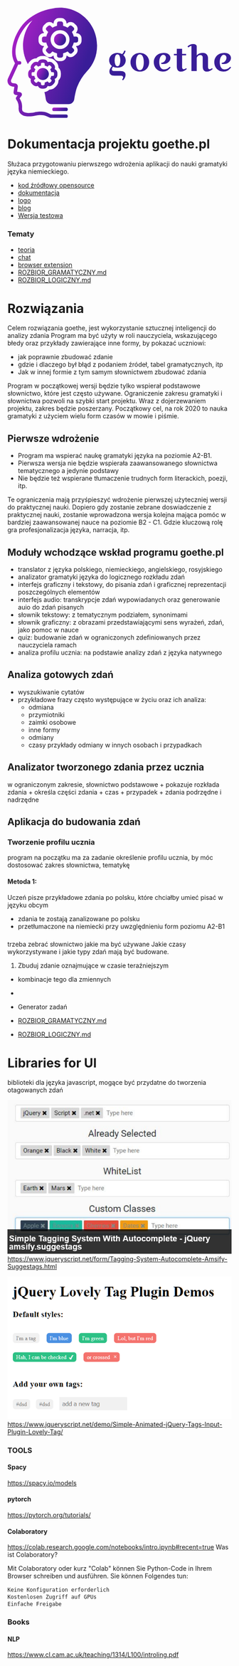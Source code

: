 
<svg data-v-423bf9ae="" xmlns="http://www.w3.org/2000/svg" viewBox="0 0 370 183" class="iconLeft"><!----><!----><!----><g data-v-423bf9ae="" id="162a7722-3448-44ea-b347-a45da0cf1135" fill="#391D98" transform="matrix(4.161473751068115,0,0,4.161473751068115,163.24017333984375,43.20591735839844)"><path d="M5.87 16.84L5.87 16.84L3.28 16.84L3.28 16.84Q1.22 16.84 1.22 15.12L1.22 15.12L1.22 15.12Q1.22 14.18 2.25 13.01L2.25 13.01L2.25 13.01Q1.12 12.18 1.12 10.72L1.12 10.72L1.12 10.72Q1.12 9.48 2.03 8.63L2.03 8.63L2.03 8.63Q2.94 7.78 4.41 7.78L4.41 7.78L4.41 7.78Q5.47 7.78 6.30 8.27L6.30 8.27L6.30 8.27Q6.90 7.73 7.13 6.85L7.13 6.85L7.67 6.99L7.67 6.99Q7.42 7.97 6.75 8.61L6.75 8.61L6.75 8.61Q7.70 9.48 7.70 10.72L7.70 10.72L7.70 10.72Q7.70 11.97 6.79 12.82L6.79 12.82L6.79 12.82Q5.88 13.66 4.41 13.66L4.41 13.66L4.41 13.66Q3.40 13.66 2.66 13.26L2.66 13.26L2.66 13.26Q2.17 13.94 2.17 14.29L2.17 14.29L2.17 14.29Q2.17 14.99 2.98 14.99L2.98 14.99L5.57 14.99L5.57 14.99Q7.63 14.99 7.63 16.51L7.63 16.51L7.63 16.51Q7.63 17.58 6.61 18.70L6.61 18.70L6.27 18.38L6.27 18.38Q6.68 17.89 6.68 17.55L6.68 17.55L6.68 17.55Q6.68 17.21 6.46 17.02L6.46 17.02L6.46 17.02Q6.24 16.84 5.87 16.84ZM3.58 9.03L3.58 9.03L3.58 9.03Q3.29 9.69 3.29 10.72L3.29 10.72L3.29 10.72Q3.29 11.76 3.58 12.42L3.58 12.42L3.58 12.42Q3.86 13.08 4.42 13.08L4.42 13.08L4.42 13.08Q4.98 13.08 5.27 12.42L5.27 12.42L5.27 12.42Q5.56 11.76 5.56 10.72L5.56 10.72L5.56 10.72Q5.56 9.69 5.27 9.03L5.27 9.03L5.27 9.03Q4.98 8.37 4.42 8.37L4.42 8.37L4.42 8.37Q3.86 8.37 3.58 9.03ZM10.62 14.13L10.62 14.13L10.62 14.13Q9.59 13.06 9.59 11.49L9.59 11.49L9.59 11.49Q9.59 9.93 10.62 8.86L10.62 8.86L10.62 8.86Q11.65 7.78 13.30 7.78L13.30 7.78L13.30 7.78Q14.95 7.78 15.98 8.86L15.98 8.86L15.98 8.86Q17.01 9.93 17.01 11.49L17.01 11.49L17.01 11.49Q17.01 13.06 15.98 14.13L15.98 14.13L15.98 14.13Q14.95 15.20 13.30 15.20L13.30 15.20L13.30 15.20Q11.65 15.20 10.62 14.13ZM12.15 9.25L12.15 9.25L12.15 9.25Q11.76 10.12 11.76 11.49L11.76 11.49L11.76 11.49Q11.76 12.87 12.15 13.74L12.15 13.74L12.15 13.74Q12.54 14.62 13.31 14.62L13.31 14.62L13.31 14.62Q14.08 14.62 14.48 13.74L14.48 13.74L14.48 13.74Q14.87 12.87 14.87 11.49L14.87 11.49L14.87 11.49Q14.87 10.12 14.48 9.25L14.48 9.25L14.48 9.25Q14.08 8.37 13.31 8.37L13.31 8.37L13.31 8.37Q12.54 8.37 12.15 9.25ZM21.76 11.76L21.76 11.76Q22.67 11.68 23.16 11.07L23.16 11.07L23.16 11.07Q23.66 10.46 23.66 9.84L23.66 9.84L23.66 9.84Q23.66 9.21 23.39 8.88L23.39 8.88L23.39 8.88Q23.11 8.54 22.56 8.54L22.56 8.54L22.56 8.54Q22.01 8.54 21.50 9.32L21.50 9.32L21.50 9.32Q21 10.11 21 11.42L21 11.42L21 11.42Q21 12.74 21.48 13.54L21.48 13.54L21.48 13.54Q21.95 14.34 22.83 14.34L22.83 14.34L22.83 14.34Q24.18 14.34 25.12 13.29L25.12 13.29L25.51 13.54L25.51 13.54Q25.03 14.29 24.25 14.75L24.25 14.75L24.25 14.75Q23.46 15.20 22.48 15.20L22.48 15.20L22.48 15.20Q20.82 15.20 19.82 14.11L19.82 14.11L19.82 14.11Q18.83 13.01 18.83 11.45L18.83 11.45L18.83 11.45Q18.83 9.90 19.89 8.84L19.89 8.84L19.89 8.84Q20.94 7.78 22.82 7.78L22.82 7.78L22.82 7.78Q24.05 7.78 24.75 8.36L24.75 8.36L24.75 8.36Q25.45 8.93 25.45 9.81L25.45 9.81L25.45 9.81Q25.45 10.70 24.68 11.45L24.68 11.45L24.68 11.45Q23.90 12.19 22.62 12.19L22.62 12.19L22.62 12.19Q22.19 12.19 21.78 12.10L21.78 12.10L21.76 11.76ZM27.97 8.76L26.82 8.76L26.82 8.19L27.97 8.19L27.97 6.17L30.07 6.17L30.07 8.19L31.65 8.19L31.65 8.76L30.07 8.76L30.07 13.44L30.07 13.44Q30.07 13.82 30.25 14.04L30.25 14.04L30.25 14.04Q30.44 14.25 30.81 14.25L30.81 14.25L30.81 14.25Q31.19 14.25 31.68 13.85L31.68 13.85L31.93 14.18L31.93 14.18Q30.81 15.20 29.69 15.20L29.69 15.20L29.69 15.20Q27.97 15.20 27.97 13.15L27.97 13.15L27.97 8.76ZM35.87 5.14L35.87 5.14L35.87 8.74L35.87 8.74Q36.36 8.20 36.92 7.99L36.92 7.99L36.92 7.99Q37.49 7.78 38.37 7.78L38.37 7.78L38.37 7.78Q39.24 7.78 39.80 8.34L39.80 8.34L39.80 8.34Q40.35 8.89 40.35 9.84L40.35 9.84L40.35 13.44L40.35 13.44Q40.35 13.82 40.53 14.04L40.53 14.04L40.53 14.04Q40.71 14.25 41.09 14.25L41.09 14.25L41.09 14.25Q41.47 14.25 41.96 13.85L41.96 13.85L42.21 14.18L42.21 14.18Q41.09 15.20 39.97 15.20L39.97 15.20L39.97 15.20Q38.25 15.20 38.25 13.15L38.25 13.15L38.25 9.55L38.25 9.55Q38.25 9.11 37.98 8.88L37.98 8.88L37.98 8.88Q37.72 8.64 37.24 8.64L37.24 8.64L37.24 8.64Q36.76 8.64 36.32 9.03L36.32 9.03L36.32 9.03Q35.87 9.42 35.87 10.05L35.87 10.05L35.87 14.99L33.77 14.99L33.77 4.96L33.77 4.96Q33.00 5.15 32.59 5.64L32.59 5.64L32.21 5.21L32.21 5.21Q32.62 4.79 33.24 4.54L33.24 4.54L33.24 4.54Q33.87 4.28 34.48 4.28L34.48 4.28L34.48 4.28Q35.08 4.28 35.48 4.53L35.48 4.53L35.48 4.53Q35.87 4.77 35.87 5.14ZM45.77 11.76L45.77 11.76Q46.68 11.68 47.17 11.07L47.17 11.07L47.17 11.07Q47.67 10.46 47.67 9.84L47.67 9.84L47.67 9.84Q47.67 9.21 47.40 8.88L47.40 8.88L47.40 8.88Q47.12 8.54 46.57 8.54L46.57 8.54L46.57 8.54Q46.02 8.54 45.51 9.32L45.51 9.32L45.51 9.32Q45.01 10.11 45.01 11.42L45.01 11.42L45.01 11.42Q45.01 12.74 45.49 13.54L45.49 13.54L45.49 13.54Q45.96 14.34 46.84 14.34L46.84 14.34L46.84 14.34Q48.19 14.34 49.13 13.29L49.13 13.29L49.52 13.54L49.52 13.54Q49.04 14.29 48.26 14.75L48.26 14.75L48.26 14.75Q47.47 15.20 46.49 15.20L46.49 15.20L46.49 15.20Q44.83 15.20 43.83 14.11L43.83 14.11L43.83 14.11Q42.84 13.01 42.84 11.45L42.84 11.45L42.84 11.45Q42.84 9.90 43.90 8.84L43.90 8.84L43.90 8.84Q44.95 7.78 46.83 7.78L46.83 7.78L46.83 7.78Q48.06 7.78 48.76 8.36L48.76 8.36L48.76 8.36Q49.46 8.93 49.46 9.81L49.46 9.81L49.46 9.81Q49.46 10.70 48.69 11.45L48.69 11.45L48.69 11.45Q47.91 12.19 46.63 12.19L46.63 12.19L46.63 12.19Q46.20 12.19 45.79 12.10L45.79 12.10L45.77 11.76Z"></path></g><defs data-v-423bf9ae=""><linearGradient data-v-423bf9ae="" gradientTransform="rotate(25)" id="2494fb29-4431-412f-ad3a-30334b1d7269" x1="0%" y1="0%" x2="100%" y2="0%"><stop data-v-423bf9ae="" offset="0%" style="stop-color: rgb(189, 32, 208); stop-opacity: 1;"></stop><stop data-v-423bf9ae="" offset="100%" style="stop-color: rgb(57, 29, 152); stop-opacity: 1;"></stop></linearGradient></defs><g data-v-423bf9ae="" id="c4f5b42e-1236-4961-adc7-26a5d7217d9e" transform="matrix(1.4222222566604614,0,0,1.4222222566604614,-17.021095275878906,0.9777755737304688)" stroke="none" fill="url(#2494fb29-4431-412f-ad3a-30334b1d7269)"><path d="M66 116a2 2 0 0 0 0 4h14a2 2 0 0 0 0-4z"></path><circle cx="73" cy="37" r="7"></circle><path d="M89.52 106.13c.64-4.31 1.91-10.64 3.41-14.28a57.523 57.523 0 0 1 11.14-17.77A44.066 44.066 0 0 0 116 43.8C116 19.65 96.71 0 73 0a42.206 42.206 0 0 0-9.66 1.13A60.448 60.448 0 0 0 34.6 14.5c-11.71 9.99-23 34.31-14.04 49.67a.564.564 0 0 1 .05.5l-8.2 17.94a1.801 1.801 0 0 0-.08.21 7.217 7.217 0 0 0 .84 6.08c1.33 1.85 3.6 2.84 6.77 2.95l-.92 6.32a2.539 2.539 0 0 0-.01.39 2.972 2.972 0 0 0 .73 1.79 2.63 2.63 0 0 0 1.69.87l2.36.43-1.52 2.01a1.654 1.654 0 0 0-.22.36 2.845 2.845 0 0 0 .13 2.63l1.47 2.51a13.086 13.086 0 0 1 1.3 5.77l-.06 2.47a8.172 8.172 0 0 0 5.19 7.71c3.41 1.37 8.15 1.46 14.07.26a1.243 1.243 0 0 0 .16-.04c.08-.02 8.51-2.37 14.59 1.41a8.165 8.165 0 0 0 4.29 1.26H80a1.985 1.985 0 1 0 0-3.97H63.19a4.208 4.208 0 0 1-2.17-.65c-7.29-4.54-16.67-2.17-17.74-1.88-6.35 1.27-9.87.67-11.7-.07a4.22 4.22 0 0 1-2.69-3.96l.06-2.47a17.022 17.022 0 0 0-1.84-7.84l-1.09-1.85 2.22-2.93a1.93 1.93 0 0 0 .22-.36 2.853 2.853 0 0 0-.97-3.54 1.905 1.905 0 0 0-.79-.33l-3.54-.65.82-5.65a2.546 2.546 0 0 0 .02-.39 3.513 3.513 0 0 0-3.73-3.57c-1.34-.03-3.1-.27-3.84-1.28a3.31 3.31 0 0 1-.31-2.51l8.15-17.82c.04-.09.06-.19.1-.28H26a2 2 0 0 0 0-4h-2c-.02 0-.04.01-.06.01-7.65-13.43 2.88-35.64 13.26-44.51 1.19-1.01 2.46-1.96 3.77-2.88a44.352 44.352 0 0 0-5.3 50.9 6.602 6.602 0 0 1 .38-.75c0-.01.01-.02.01-.03a4.67 4.67 0 0 1 .3-.47 1.527 1.527 0 0 1 .17-.27.442.442 0 0 1 .08-.11 9.324 9.324 0 0 1 1.03-1.23l1.02-1.02a9.602 9.602 0 0 1 6.73-2.8h.09a9.54 9.54 0 0 1 6.8-2.84h1.44a9.54 9.54 0 0 1 6.8 2.84h.09a9.584 9.584 0 0 1 6.73 2.8l1.02 1.02a9.535 9.535 0 0 1 2.8 6.82 9.54 9.54 0 0 1 2.84 6.8v1.44a9.54 9.54 0 0 1-2.84 6.8 9.535 9.535 0 0 1-2.8 6.82l-1.02 1.02a9.62 9.62 0 0 1-6.73 2.8h-.09a9.506 9.506 0 0 1-5.59 2.75.037.037 0 0 1-.03.01 97.33 97.33 0 0 1 1.58 8.21 6.71 6.71 0 0 0 6.6 5.87h19.84a6.71 6.71 0 0 0 6.6-5.87zm-8.46-50.46c-.19.08-.37.16-.56.23v.03A6.21 6.21 0 0 1 74.17 62h-2.33a6.212 6.212 0 0 1-6.34-6.07v-.03c-.19-.07-.37-.15-.56-.23l-.02.02a5.944 5.944 0 0 1-4.22 1.73 6.543 6.543 0 0 1-4.56-1.92l-1.64-1.64a6.545 6.545 0 0 1-1.91-4.19 6.02 6.02 0 0 1 1.72-4.59l.02-.02c-.08-.19-.15-.37-.23-.56h-.03A6.21 6.21 0 0 1 48 38.17v-2.34a6.21 6.21 0 0 1 6.07-6.33h.03c.08-.19.15-.37.23-.56l-.02-.02a5.998 5.998 0 0 1-1.72-4.58 6.522 6.522 0 0 1 1.91-4.19l1.65-1.65a6.501 6.501 0 0 1 4.55-1.92 5.895 5.895 0 0 1 4.22 1.74l.02.01c.19-.08.37-.15.56-.23v-.03A6.212 6.212 0 0 1 71.84 12h2.33a6.21 6.21 0 0 1 6.33 6.07v.03c.19.08.38.15.56.23l.02-.01a5.895 5.895 0 0 1 4.22-1.74 6.466 6.466 0 0 1 4.55 1.92l1.66 1.65a6.227 6.227 0 0 1 .18 8.77l-.02.02c.08.19.16.37.23.56h.02A6.218 6.218 0 0 1 98 35.83v2.34a6.218 6.218 0 0 1-6.08 6.33h-.02c-.07.19-.15.38-.23.56l.02.02a6.218 6.218 0 0 1-.19 8.77l-1.65 1.65a6.466 6.466 0 0 1-4.55 1.92 5.961 5.961 0 0 1-4.22-1.73z"></path><path d="M87.02 52.68l1.66-1.66a2.217 2.217 0 0 0 .18-3.11l-2.1-2.11a16.323 16.323 0 0 0 2.19-5.3h2.97A2.213 2.213 0 0 0 94 38.17v-2.34a2.213 2.213 0 0 0-2.08-2.33h-2.97a16.323 16.323 0 0 0-2.19-5.3l2.1-2.11a2.217 2.217 0 0 0-.18-3.11l-1.66-1.65a2.427 2.427 0 0 0-1.72-.75 1.95 1.95 0 0 0-1.39.56l-2.11 2.11a16.037 16.037 0 0 0-5.3-2.2v-2.98A2.212 2.212 0 0 0 74.17 16h-2.33a2.215 2.215 0 0 0-2.34 2.07v2.98a16.126 16.126 0 0 0-5.3 2.2l-2.11-2.11a1.95 1.95 0 0 0-1.39-.56 2.427 2.427 0 0 0-1.72.75l-1.65 1.65a2.2 2.2 0 0 0-.19 3.11l2.11 2.11a16.125 16.125 0 0 0-2.2 5.3h-2.98A2.212 2.212 0 0 0 52 35.83v2.34a2.212 2.212 0 0 0 2.07 2.33h2.98a16.126 16.126 0 0 0 2.2 5.3l-2.11 2.11a2.2 2.2 0 0 0 .19 3.11l1.65 1.66a2.457 2.457 0 0 0 1.72.74 1.95 1.95 0 0 0 1.39-.56l2.11-2.11a16.128 16.128 0 0 0 5.3 2.2v2.98A2.215 2.215 0 0 0 71.84 58h2.33a2.212 2.212 0 0 0 2.33-2.07v-2.98a16.04 16.04 0 0 0 5.3-2.2l2.11 2.11a1.95 1.95 0 0 0 1.39.56 2.457 2.457 0 0 0 1.72-.74zM73 48a11 11 0 1 1 11-11 11 11 0 0 1-11 11zM38.85 84.93a5.526 5.526 0 0 0 1.62 3.59l1.02 1.01a5.556 5.556 0 0 0 3.9 1.63 5.413 5.413 0 0 0 1.89-.34 5.46 5.46 0 0 0 5 3.18h1.44a5.452 5.452 0 0 0 5-3.19 5.2 5.2 0 0 0 1.89.35 5.556 5.556 0 0 0 3.9-1.63l1.02-1.02a5.468 5.468 0 0 0 1.28-5.79 5.468 5.468 0 0 0 3.19-5v-1.44a5.452 5.452 0 0 0-3.19-5 5.468 5.468 0 0 0-1.28-5.79l-1.02-1.02a5.52 5.52 0 0 0-3.9-1.63 5.199 5.199 0 0 0-1.89.35 5.452 5.452 0 0 0-5-3.19h-1.44a5.452 5.452 0 0 0-5 3.19 5.199 5.199 0 0 0-1.89-.35 5.556 5.556 0 0 0-3.9 1.63l-1.02 1.02a5.48 5.48 0 0 0-1.62 3.58 5.159 5.159 0 0 0 .34 2.21 5.452 5.452 0 0 0-3.19 5v1.44a5.452 5.452 0 0 0 3.19 5 5.159 5.159 0 0 0-.34 2.21zM40 76.28a1.371 1.371 0 0 1 1.28-1.45h1.84a10.015 10.015 0 0 1 1.37-3.28l-1.31-1.3a1.369 1.369 0 0 1 .12-1.93l1.02-1.02a1.487 1.487 0 0 1 1.07-.46 1.2 1.2 0 0 1 .86.34l1.3 1.31a9.786 9.786 0 0 1 3.28-1.36v-1.85A1.371 1.371 0 0 1 52.28 64h1.44a1.371 1.371 0 0 1 1.45 1.28v1.85a9.786 9.786 0 0 1 3.28 1.36l1.3-1.31a1.2 1.2 0 0 1 .86-.34 1.487 1.487 0 0 1 1.07.46l1.02 1.02a1.369 1.369 0 0 1 .12 1.93l-1.3 1.3a10.215 10.215 0 0 1 1.36 3.28h1.84A1.378 1.378 0 0 1 66 76.28v1.44a1.378 1.378 0 0 1-1.28 1.45h-1.84a10.216 10.216 0 0 1-1.36 3.28l1.3 1.3a1.369 1.369 0 0 1-.12 1.93l-1.02 1.02a1.487 1.487 0 0 1-1.07.46 1.2 1.2 0 0 1-.86-.34l-1.3-1.31a10.017 10.017 0 0 1-3.28 1.37v1.84A1.378 1.378 0 0 1 53.72 90h-1.44a1.378 1.378 0 0 1-1.45-1.28v-1.84a10.017 10.017 0 0 1-3.28-1.37l-1.3 1.31a1.2 1.2 0 0 1-.86.34 1.487 1.487 0 0 1-1.07-.46l-1.02-1.02a1.369 1.369 0 0 1-.12-1.93l1.31-1.3a10.016 10.016 0 0 1-1.37-3.28h-1.84A1.371 1.371 0 0 1 40 77.72z"></path><circle cx="53" cy="77" r="7"></circle></g><!----></svg>


# Dokumentacja projektu goethe.pl

Służaca przygotowaniu pierwszego wdrożenia aplikacji do nauki gramatyki języka niemieckiego.

+ [kod źródłowy opensource](https://github.com/goethe-pl/)
+ [dokumentacja](https://docs.goethe.pl/)
+ [logo](https://logo.goethe.pl/)
+ [blog](https://goethe.pl/)
+ [Wersja testowa](http://app.goethe.pl/tags2.html)


### Tematy

+ [teoria](TEORIA.md)
+ [chat](CHAT.md)
+ [browser extension](BROWSER.md)
+ [ROZBIOR_GRAMATYCZNY.md](ROZBIOR_GRAMATYCZNY.md)
+ [ROZBIOR_LOGICZNY.md](ROZBIOR_LOGICZNY.md)

# Rozwiązania

Celem rozwiązania goethe, jest wykorzystanie sztucznej inteligencji do analizy zdania
Program ma być użyty w roli nauczyciela, wskazującego błedy
oraz przykłady zawierające inne formy, by pokazać uczniowi:
 + jak poprawnie zbudować zdanie
 + gdzie i dlaczego był błąd z podaniem źródeł, tabel gramatycznych, itp 
 + Jak w innej formie z tym samym słownictwem zbudować zdania
 
Program w początkowej wersji będzie tylko wspierał podstawowe słownictwo, które jest często używane.
Ograniczenie zakresu gramatyki i słownictwa pozwoli na szybki start projektu.
Wraz z dojerzewaniem projektu, zakres będzie poszerzany.
Początkowy cel, na rok 2020 to nauka gramatyki z użyciem wielu form czasów w mowie i piśmie.

## Pierwsze wdrożenie
+ Program ma wspierać naukę gramatyki języka na poziomie A2-B1.
+ Pierwsza wersja nie będzie wspierała zaawansowanego słownictwa tematycznego a jedynie podstawy
+ Nie będzie też wspierane tłumaczenie trudnych form literackich, poezji, itp.

Te ograniczenia mają przyśpieszyć wdrożenie pierwszej użyteczniej wersji do praktycznej nauki.
Dopiero gdy zostanie zebrane doswiadczenie z praktycznej nauki, zostanie wprowadzona wersja kolejna
mająca pomóc w bardziej zaawansowanej nauce na poziomie B2 - C1.
Gdzie kluczową rolę gra profesjonalizacja języka, narracja, itp.


## Moduły wchodzące wskład programu goethe.pl
    
+ translator z języka polskiego, niemieckiego, angielskiego, rosyjskiego
+ analizator gramatyki języka do logicznego rozkładu zdań
+ interfejs graficzny i tekstowy, do pisania zdań i graficznej reprezentacji poszczególnych elementów
+ interfejs audio: transkrypcje zdań wypowiadanych oraz generowanie auio do zdań pisanych
+ słownik tekstowy: z tematycznym podziałem, synonimami
+ słownik graficzny: z obrazami przedstawiającymi sens wyrażeń, zdań, jako pomoc w nauce
+ quiz: budowanie zdań w ograniczonych zdefiniowanych przez nauczyciela ramach
+ analiza profilu ucznia: na podstawie analizy zdań z języka natywnego


## Analiza gotowych zdań

+ wyszukiwanie cytatów 
+ przykładowe frazy często występujące w życiu oraz ich analiza:
    + odmiana
    + przymiotniki
    + zaimki osobowe
    + inne formy
    + odmiany 
    + czasy
    przykłady odmiany w innych osobach i przypadkach


## Analizator tworzonego zdania przez ucznia

w ograniczonym zakresie, słownictwo podstawowe
    + pokazuje rozkłada zdania
    + określa części zdania
    + czas
    + przypadek
    + zdania podrzędne i nadrzędne


## Aplikacja do budowania zdań

### Tworzenie profilu ucznia
program na początku ma za zadanie określenie profilu ucznia,
by móc dostosować zakres słownictwa, tematykę  

#### Metoda 1:
Uczeń pisze przykładowe zdania po polsku, które chciałby umieć pisać w języku obcym

+ zdania te zostają zanalizowane po polsku
+ przetłumaczone na niemiecki przy uwzględnieniu form poziomu A2-B1 
    

### 
trzeba zebrać słownictwo jakie ma być używane
Jakie czasy wykorzystywane i jakie typy zdań mają być budowane.

1. Zbuduj zdanie oznajmujące w czasie teraźniejszym

+ kombinacje tego dla zmiennych
+ 

+ Generator zadań

+ [ROZBIOR_GRAMATYCZNY.md](ROZBIOR_GRAMATYCZNY.md)
+ [ROZBIOR_LOGICZNY.md](ROZBIOR_LOGICZNY.md)


# Libraries for UI
biblioteki dla języka javascript, mogące być przydatne do tworzenia otagowanych zdań

![lib1.png](docs/lib1.png)
https://www.jqueryscript.net/form/Tagging-System-Autocomplete-Amsify-Suggestags.html

![lib2.png](docs/lib2.png)
https://www.jqueryscript.net/demo/Simple-Animated-jQuery-Tags-Input-Plugin-Lovely-Tag/


### TOOLS


#### Spacy
https://spacy.io/models


#### pytorch
https://pytorch.org/tutorials/



#### Colaboratory
https://colab.research.google.com/notebooks/intro.ipynb#recent=true
Was ist Colaboratory?

Mit Colaboratory oder kurz "Colab" können Sie Python-Code in Ihrem Browser schreiben und ausführen. Sie können Folgendes tun:

    Keine Konfiguration erforderlich
    Kostenlosen Zugriff auf GPUs
    Einfache Freigabe


### Books

#### NLP

https://www.cl.cam.ac.uk/teaching/1314/L100/introling.pdf



